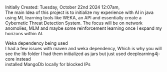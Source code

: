 Initially Created: Tuesday, October 22nd 2024 12:07am, <br> 
The main Idea of this project is to initialize my experience with AI in java 
using ML learning tools like WEKA, an API and essentially create a Cybernetic
Threat Detection System. The focus will be on network anomolies, MLM and maybe some 
reinforcement learning once I expand my horizons within AI. <Br>

Weka dependency being used <br>
I had a few issues with maven and weka dependency, Which is why you will see 
the lib folder I had them initialized as jars but just used deeplearning4j-core instead
<br>
installed MangoDb locally for blocked IPs